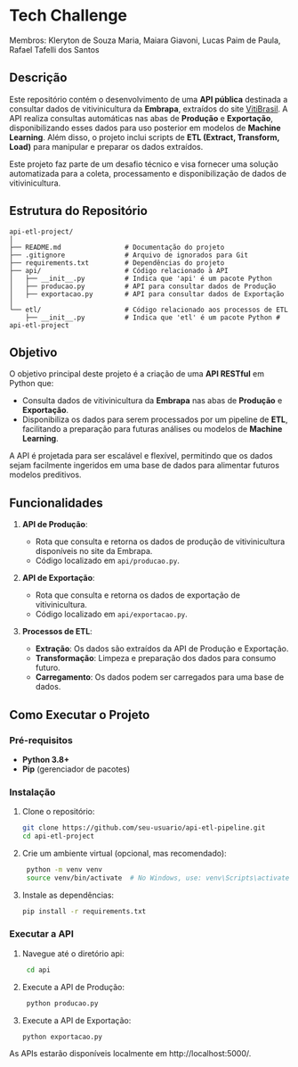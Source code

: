 # Tech Challenge
Membros:
Kleryton de Souza Maria,
Maiara Giavoni,
Lucas Paim de Paula,
Rafael Tafelli dos Santos


## Descrição

Este repositório contém o desenvolvimento de uma **API pública** destinada a consultar dados de vitivinicultura da **Embrapa**, extraídos do site [VitiBrasil](http://vitibrasil.cnpuv.embrapa.br/index.php?opcao=opt_01). A API realiza consultas automáticas nas abas de **Produção** e **Exportação**, disponibilizando esses dados para uso posterior em modelos de **Machine Learning**. Além disso, o projeto inclui scripts de **ETL (Extract, Transform, Load)** para manipular e preparar os dados extraídos.

Este projeto faz parte de um desafio técnico e visa fornecer uma solução automatizada para a coleta, processamento e disponibilização de dados de vitivinicultura.

## Estrutura do Repositório

```plaintext
api-etl-project/
│
├── README.md                # Documentação do projeto
├── .gitignore               # Arquivo de ignorados para Git
├── requirements.txt         # Dependências do projeto
├── api/                     # Código relacionado à API
│   ├── __init__.py          # Indica que 'api' é um pacote Python
│   ├── producao.py          # API para consultar dados de Produção
│   ├── exportacao.py        # API para consultar dados de Exportação
│
└── etl/                     # Código relacionado aos processos de ETL
    ├── __init__.py          # Indica que 'etl' é um pacote Python # api-etl-project
```
## Objetivo

O objetivo principal deste projeto é a criação de uma **API RESTful** em Python que:
- Consulta dados de vitivinicultura da **Embrapa** nas abas de **Produção** e **Exportação**.
- Disponibiliza os dados para serem processados por um pipeline de **ETL**, facilitando a preparação para futuras análises ou modelos de **Machine Learning**.

A API é projetada para ser escalável e flexível, permitindo que os dados sejam facilmente ingeridos em uma base de dados para alimentar futuros modelos preditivos.

## Funcionalidades

1. **API de Produção**:
   - Rota que consulta e retorna os dados de produção de vitivinicultura disponíveis no site da Embrapa.
   - Código localizado em `api/producao.py`.

2. **API de Exportação**:
   - Rota que consulta e retorna os dados de exportação de vitivinicultura.
   - Código localizado em `api/exportacao.py`.

3. **Processos de ETL**:
   - **Extração**: Os dados são extraídos da API de Produção e Exportação.
   - **Transformação**: Limpeza e preparação dos dados para consumo futuro.
   - **Carregamento**: Os dados podem ser carregados para uma base de dados.

## Como Executar o Projeto

### Pré-requisitos

- **Python 3.8+**
- **Pip** (gerenciador de pacotes)

### Instalação

1. Clone o repositório:
   ```bash
   git clone https://github.com/seu-usuario/api-etl-pipeline.git
   cd api-etl-project

2. Crie um ambiente virtual (opcional, mas recomendado):
   ```bash
    python -m venv venv
    source venv/bin/activate  # No Windows, use: venv\Scripts\activate

3. Instale as dependências:
    ```bash
    pip install -r requirements.txt

### Executar a API

1. Navegue até o diretório api:
   ```bash
    cd api

2. Execute a API de Produção:
   ```bash
    python producao.py

3. Execute a API de Exportação:
    ```bash
    python exportacao.py

As APIs estarão disponíveis localmente em http://localhost:5000/.

